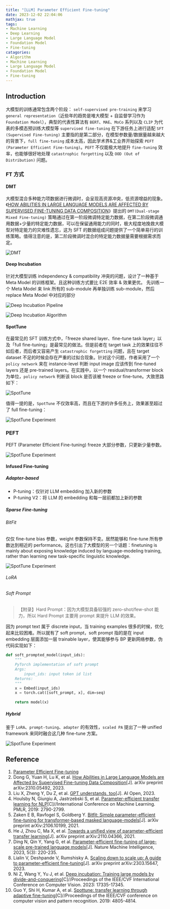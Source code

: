 ```yaml
---
title: "[LLM] Parameter Efficient Fine-tuning"
date: 2023-12-02 22:04:06
mathjax: true
tags:
- Machine Learning
- Deep Learning
- Large Language Model
- Foundation Model
- Fine-tuning
catagories:
- Algorithm
- Machine Learning
- Large Language Model
- Foundation Model
- Fine-tuning
---
```

## Introduction
大模型的训练通常包含两个阶段：
`self-supervised pre-training` 来学习 `general representation`（近些年的趋势是堆大模型 + 自监督学习作为 `Foundation Model`），典型的代表性算法有 `BERT`、`MAE`、`MoCo` 系列以及 `CLIP` 为代表的多模态预训练大模型等
`supervised fine-tuning` 在下游任务上进行适配
`SFT (Supervised Fine-tuning)` 主要指的是第二部分，在模型参数量/数据量越来越大的背景下，`full fine-tuning` 成本太高，因此学术界&工业界开始探索 `PEFT (Parameter Efficient Fine-tuning)`。`PEFT` 不仅能极大地提升 `fine-tuning` 效率，也能够很好地处理 `catastrophic forgetting` 以及 `OOD (Out of Distribution)` 问题。

### FT 方式
#### DMT
大模型混合多种能力项数据进行微调时，会呈现高资源冲突，低资源增益的现象。《[HOW ABILITIES IN LARGE LANGUAGE MODELS ARE AFFECTED BY SUPERVISED FINE-TUNING DATA COMPOSITION](https://arxiv.org/pdf/2310.05492.pdf)》提出的 `DMT(Dual-stage Mixed Fine-tuning)` 策略通过在第一阶段微调特定能力数据，在第二阶段微调通用数据+少量的特定能力数据，可以在保留通用能力的同时，极大程度地挽救大模型对特定能力的灾难性遗忘，这为 SFT 的数据组成问题提供了一个简单易行的训练策略。值得注意的是，第二阶段微调时混合的特定能力数据量需要根据需求而定。

![DMT](https://raw.githubusercontent.com/lucasxlu/blog/master/source/_posts/llm-ft/dmt.png)


#### Deep Incubation

针对大模型训练 independency & compatibility 冲突的问题，设计了一种基于 Meta Model 的训练框架。且这种训练方式要比 E2E 效率 & 效果更优。
先训练一个 Meta Model 来 link 所有的 sub-module
再单独训练 sub-module，然后 replace Meta Model 中对应的部分

![Deep Incubation Pipeline](https://raw.githubusercontent.com/lucasxlu/blog/master/source/_posts/llm-ft/deep_incubation_pipeline.png)

![Deep Incubation Algorithm](https://raw.githubusercontent.com/lucasxlu/blog/master/source/_posts/llm-ft/deep_incubation_algo.png)


#### SpotTune
在最常见的 SFT 训练方式中，「freeze shared layer、fine-tune task layer」以及「full fine-tuning」是最常见的做法。但是前者在 target task 上的效果往往不如后者，而后者又容易产生 `catastrophic forgetting` 问题，且在 target dataset 不足的时候会存在严重的过拟合现象。针对这个问题，作者采用了一个 `policy network` 来在 instance-level 判断 input image 应该传到 fine-tuned layers 还是 pre-trained layers。在实践中，以一个 residual/transformer block 为单位，`policy network` 判断该 block 是否该被 freeze or fine-tune。大致思路如下：

![SpotTune](https://raw.githubusercontent.com/lucasxlu/blog/master/source/_posts/llm-ft/spot_tune.png)


值得一提的是，`SpotTune` 不仅效率高，而且在下游的许多任务上，效果甚至超过了 full fine-tuning：

![SpotTune Experiment](https://raw.githubusercontent.com/lucasxlu/blog/master/source/_posts/llm-ft/spot_tune_exp.png)


### PEFT
PEFT (Parameter Efficient Fine-tuning) freeze 大部分参数，只更新少量参数。

![SpotTune Experiment](https://raw.githubusercontent.com/lucasxlu/blog/master/source/_posts/llm-ft/peft.png)


#### Infused Fine-tuning
##### Adapter-based
* P-tuning：仅针对 LLM embedding 加入新的参数
* P-tuning V2：将 LLM 的 embedding 和每一层前都加上新的参数

##### Sparse Fine-tuning
###### BitFit
仅仅 fine-tune bias 参数，weight 参数保持不变。居然能够和 fine-tune 所有参数达到相近的 performance。这也引出了大模型的另一个话题：finetuning is mainly about exposing knowledge induced by language-modeling training, rather than learning new task-specific linguistic knowledge.

![SpotTune Experiment](https://raw.githubusercontent.com/lucasxlu/blog/master/source/_posts/llm-ft/bitfit_exp.png)


###### LoRA

###### Soft Prompt

> 【附录】Hard Prompt：因为大模型具备较强的 zero-shot/few-shot 能力，所以 Hard Prompt 主要用 prompt 来提升 LLM 的效果。

因为 prompt text 属于 discrete input，当 training examples 很多的时候，优化起来比较困难。所以就有了 soft prompt，soft prompt 指的是在 input embedding 层面添加一层 trainable layer，使其能够参与 BP 更新网络参数，伪代码实现如下：

```python
def soft_prompted_model(input_ids):
    """
    PyTorch implementation of soft prompt
    Args:
        input_ids: input token id list
    Returns:
    """
    x = Embed(input_ids)
    x = torch.cat([soft_prompt, x], dim=seq)
    
    return model(x)
```

##### Hybrid
鉴于 `LoRA`、`prompt-tuning`、`adapter` 的有效性，`scaled PA` 提出了一种 unified framework 来同时融合这几种 fine-tune 方案。

![SpotTune Experiment](https://raw.githubusercontent.com/lucasxlu/blog/master/source/_posts/llm-ft/scaled_pa.png)


## Reference
1. [Parameter Efficient Fine-tuning](https://huggingface.co/docs/peft/index)
2. Dong G, Yuan H, Lu K, et al. [How Abilities in Large Language Models are Affected by Supervised Fine-tuning Data Composition](https://arxiv.org/pdf/2310.05492.pdf)[J]. arXiv preprint arXiv:2310.05492, 2023.
3. Liu X, Zheng Y, Du Z, et al. [GPT understands, too](https://arxiv.org/pdf/2310.05492.pdf)[J]. AI Open, 2023.
4. Houlsby N, Giurgiu A, Jastrzebski S, et al. [Parameter-efficient transfer learning for NLP](http://proceedings.mlr.press/v97/houlsby19a/houlsby19a.pdf)[C]//International Conference on Machine Learning. PMLR, 2019: 2790-2799.
5. Zaken E B, Ravfogel S, Goldberg Y. [Bitfit: Simple parameter-efficient fine-tuning for transformer-based masked language-models](https://arxiv.org/pdf/2106.10199)[J]. arXiv preprint arXiv:2106.10199, 2021.
6. He J, Zhou C, Ma X, et al. [Towards a unified view of parameter-efficient transfer learning](https://arxiv.org/pdf/2110.04366)[J]. arXiv preprint arXiv:2110.04366, 2021.
7. Ding N, Qin Y, Yang G, et al. [Parameter-efficient fine-tuning of large-scale pre-trained language models](https://www.nature.com/articles/s42256-023-00626-4)[J]. Nature Machine Intelligence, 2023, 5(3): 220-235.
8. Lialin V, Deshpande V, Rumshisky A. [Scaling down to scale up: A guide to parameter-efficient fine-tuning](https://arxiv.org/pdf/2303.15647)[J]. arXiv preprint arXiv:2303.15647, 2023.
9. Ni Z, Wang Y, Yu J, et al. [Deep incubation: Training large models by divide-and-conquering](https://openaccess.thecvf.com/content/ICCV2023/papers/Ni_Deep_Incubation_Training_Large_Models_by_Divide-and-Conquering_ICCV_2023_paper.pdf)[C]//Proceedings of the IEEE/CVF International Conference on Computer Vision. 2023: 17335-17345.
10. Guo Y, Shi H, Kumar A, et al. [Spottune: transfer learning through adaptive fine-tuning](https://openaccess.thecvf.com/content_CVPR_2019/papers/Guo_SpotTune_Transfer_Learning_Through_Adaptive_Fine-Tuning_CVPR_2019_paper.pdf)[C]//Proceedings of the IEEE/CVF conference on computer vision and pattern recognition. 2019: 4805-4814.
